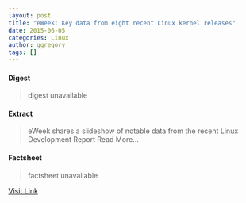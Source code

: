 ```yaml
---
layout: post
title: "eWeek: Key data from eight recent Linux kernel releases"
date: 2015-06-05
categories: Linux
author: ggregory
tags: []
---
```



#### Digest
>digest unavailable

#### Extract
>eWeek shares a slideshow of notable data from the recent Linux Development Report Read More...

#### Factsheet
>factsheet unavailable

[Visit Link](http://www.linuxfoundation.org/news-media/news/2015/02/eweek-key-data-eight-recent-linux-kernel-releases)


